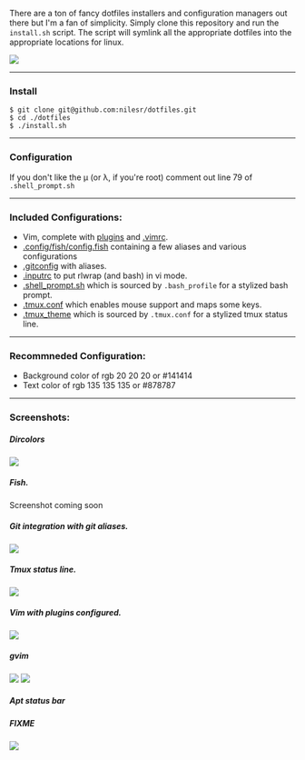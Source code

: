 There are a ton of fancy dotfiles installers and configuration managers out there but I'm a fan of simplicity. Simply clone this repository and run the `install.sh` script. The script will symlink all the appropriate dotfiles into the appropriate locations for linux.

![](http://i.imgur.com/e4AFBMI.gif)

---

### Install

```shell
$ git clone git@github.com:nilesr/dotfiles.git
$ cd ./dotfiles
$ ./install.sh
```
---

### Configuration
If you don't like the μ (or λ, if you're root) comment out line 79 of `.shell_prompt.sh`

---

### Included Configurations:

- Vim, complete with [plugins](https://github.com/nilesr/dotfiles/blob/master/.vim/bundle) and [.vimrc](https://github.com/nilesr/dotfiles/blob/master/.vim/vimrc).
- [.config/fish/config.fish](https://github.com/nilesr/dotfiles/blob/master/.config.fish) containing a few aliases and various configurations
- [.gitconfig](https://github.com/nilesr/dotfiles/blob/master/.gitconfig) with aliases.
- [.inputrc](https://github.com/nilesr/dotfiles/blob/master/.inputrc) to put rlwrap (and bash) in vi mode.
- [.shell_prompt.sh](https://github.com/nilesr/dotfiles/blob/master/.shell_prompt.sh) which is sourced by `.bash_profile` for a stylized bash prompt.
- [.tmux.conf](https://github.com/nilesr/dotfiles/blob/master/.tmux.conf) which enables mouse support and maps some keys.
- [.tmux_theme](https://github.com/nilesr/dotfiles/blob/master/.tmux_theme) which is sourced by `.tmux.conf` for a stylized tmux status line.

---

### Recommneded Configuration:
- Background color of rgb 20 20 20 or #141414
- Text color of rgb 135 135 135 or #878787

---

### Screenshots:

##### Dircolors
![](http://i.imgur.com/DGvwMSv.png)

##### Fish.
Screenshot coming soon

##### Git integration with git aliases.
![](http://i.imgur.com/87USNVW.png)

##### Tmux status line.
![](http://i.imgur.com/qagGwNG.png)

##### Vim with plugins configured.
![](https://i.imgur.com/tzsIxBq.png)

##### gvim
![](http://i.imgur.com/ViZ49jn.png)
![](http://i.imgur.com/YheKQjI.png)

##### Apt status bar
##### FIXME
![](http://i.imgur.com/csviLCC.png)

